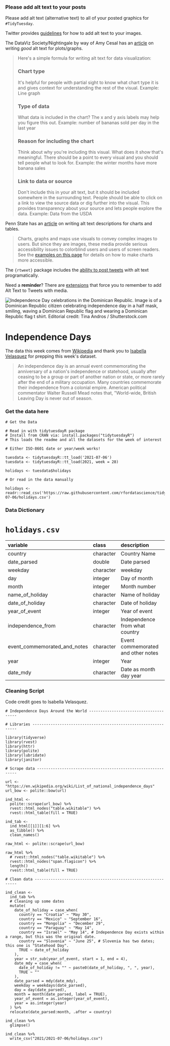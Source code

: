 ### Please add alt text to your posts

Please add alt text (alternative text) to all of your posted graphics for `#TidyTuesday`. 

Twitter provides [guidelines](https://help.twitter.com/en/using-twitter/picture-descriptions) for how to add alt text to your images.

The DataViz Society/Nightingale by way of Amy Cesal has an [article](https://medium.com/nightingale/writing-alt-text-for-data-visualization-2a218ef43f81) on writing _good_ alt text for plots/graphs.

> Here's a simple formula for writing alt text for data visualization:
> ### Chart type
> It's helpful for people with partial sight to know what chart type it is and gives context for understanding the rest of the visual.
> Example: Line graph
> ### Type of data
> What data is included in the chart? The x and y axis labels may help you figure this out.
> Example: number of bananas sold per day in the last year
> ### Reason for including the chart
> Think about why you're including this visual. What does it show that's meaningful. There should be a point to every visual and you should tell people what to look for.
> Example: the winter months have more banana sales
> ### Link to data or source
> Don't include this in your alt text, but it should be included somewhere in the surrounding text. People should be able to click on a link to view the source data or dig further into the visual. This provides transparency about your source and lets people explore the data.
> Example: Data from the USDA

Penn State has an [article](https://accessibility.psu.edu/images/charts/) on writing alt text descriptions for charts and tables.

> Charts, graphs and maps use visuals to convey complex images to users. But since they are images, these media provide serious accessibility issues to colorblind users and users of screen readers. See the [examples on this page](https://accessibility.psu.edu/images/charts/) for details on how to make charts more accessible.

The `{rtweet}` package includes the [ability to post tweets](https://docs.ropensci.org/rtweet/reference/post_tweet.html) with alt text programatically.

Need a **reminder**? There are [extensions](https://chrome.google.com/webstore/detail/twitter-required-alt-text/fpjlpckbikddocimpfcgaldjghimjiik/related) that force you to remember to add Alt Text to Tweets with media.

![Independence Day celebrations in the Dominican Republic. Image is of a Dominican Republic citizen celebrating independence day in a half mask, smiling, waving a Dominican Republic flag and wearing a Dominican Republic flag t shirt. Editorial credit: Tina Andros / Shutterstock.com](https://www.worldatlas.com/r/w960-q80/upload/a3/ab/28/shutterstock-385133644.jpg)

# Independence Days

The data this week comes from [Wikipedia](https://en.wikipedia.org/wiki/List_of_national_independence_days) and thank you to [Isabella Velasquez](https://github.com/rfordatascience/tidytuesday/issues/352) for prepping this week's dataset.

> An independence day is an annual event commemorating the anniversary of a nation's independence or statehood, usually after ceasing to be a group or part of another nation or state, or more rarely after the end of a military occupation. Many countries commemorate their independence from a colonial empire. American political commentator Walter Russell Mead notes that, "World-wide, British Leaving Day is never out of season.

### Get the data here

```{r}
# Get the Data

# Read in with tidytuesdayR package 
# Install from CRAN via: install.packages("tidytuesdayR")
# This loads the readme and all the datasets for the week of interest

# Either ISO-8601 date or year/week works!

tuesdata <- tidytuesdayR::tt_load('2021-07-06')
tuesdata <- tidytuesdayR::tt_load(2021, week = 28)

holidays <- tuesdata$holidays

# Or read in the data manually

holidays <- readr::read_csv('https://raw.githubusercontent.com/rfordatascience/tidytuesday/main/data/2021/2021-07-06/holidays.csv')

```
### Data Dictionary

# `holidays.csv`

|variable                     |class     |description |
|:----------------------------|:---------|:-----------|
|country                      |character | Country Name |
|date_parsed                  |double    | Date parsed |
|weekday                      |character | weekday |
|day                          |integer   | Day of month |
|month                        |integer   | Month number |
|name_of_holiday              |character | Name of holiday |
|date_of_holiday              |character | Date of holiday |
|year_of_event                |integer   | Year of event |
|independence_from            |character | Independence from what country |
|event_commemorated_and_notes |character | Event commemorated and other notes |
|year                         |integer   | Year |
|date_mdy                     |character | Date as month day year |

### Cleaning Script

Code credit goes to Isabella Velasquez.

```{r}
# Independence Days Around the World --------------------------------------

# Libraries ---------------------------------------------------------------

library(tidyverse)
library(rvest)
library(httr)
library(polite)
library(lubridate)
library(janitor)

# Scrape data -------------------------------------------------------------

url <- "https://en.wikipedia.org/wiki/List_of_national_independence_days"
url_bow <- polite::bow(url)

ind_html <-
  polite::scrape(url_bow) %>%
  rvest::html_nodes("table.wikitable") %>%
  rvest::html_table(fill = TRUE)

ind_tab <-
  ind_html[[1]][1:6] %>%
  as_tibble() %>%
  clean_names()

raw_html <- polite::scrape(url_bow) 

raw_html %>%
  # rvest::html_nodes("table.wikitable") %>%
  rvest::html_nodes("span.flagicon") %>% 
  length()
  rvest::html_table(fill = TRUE)

# Clean data --------------------------------------------------------------

ind_clean <-
  ind_tab %>%
  # Cleaning up some dates
  mutate(
    date_of_holiday = case_when(
      country == "Croatia" ~ "May 30",
      country == "Mexico" ~ "September 16",
      country == "Mongolia" ~ "December 29",
      country == "Paraguay" ~ "May 14",
      country == "Israel" ~ "May 14", # Independence Day exists within a range, but this was the original date.
      country == "Slovenia" ~ "June 25", # Slovenia has two dates; this one is "Statehood Day".
      TRUE ~ date_of_holiday
    ),
    year = str_sub(year_of_event, start = 1, end = 4),
    date_mdy = case_when(
      date_of_holiday != "" ~ paste0(date_of_holiday, ", ", year),
      TRUE ~ ""
    ),
    date_parsed = mdy(date_mdy),
    weekday = weekdays(date_parsed),
    day = day(date_parsed),
    month = month(date_parsed, label = TRUE),
    year_of_event = as.integer(year_of_event),
    year = as.integer(year)
  ) %>%
  relocate(date_parsed:month, .after = country)

ind_clean %>% 
  glimpse()

ind_clean %>% 
  write_csv("2021/2021-07-06/holidays.csv")

```
